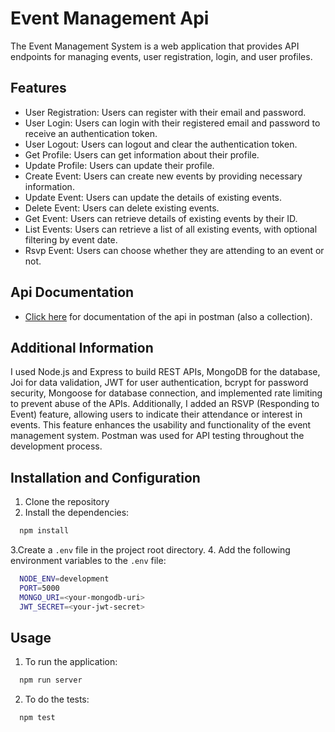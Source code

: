 # Event Management Api
The Event Management System is a web application that provides API endpoints for managing events, user registration, login, and user profiles.

## Features

- User Registration: Users can register with their email and password.
- User Login: Users can login with their registered email and password to receive an authentication token.
- User Logout: Users can logout and clear the authentication token.
- Get Profile: Users can get information about their profile. 
- Update Profile: Users can update their profile.
- Create Event: Users can create new events by providing necessary information.
- Update Event: Users can update the details of existing events.
- Delete Event: Users can delete existing events.
- Get Event: Users can retrieve details of existing events by their ID.
- List Events: Users can retrieve a list of all existing events, with optional filtering by event date.
- Rsvp Event: Users can choose whether they are attending to an event or not.


## Api Documentation
- [Click here](https://documenter.getpostman.com/view/26568026/2s93sW9vT9) for documentation of the api in postman (also a collection).

## Additional Information
I used Node.js and Express to build REST APIs, MongoDB for the database, Joi for data validation, JWT for user authentication, bcrypt for password security, Mongoose for database connection, and implemented rate limiting to prevent abuse of the APIs. Additionally, I added an RSVP (Responding to Event) feature, allowing users to indicate their attendance or interest in events. This feature enhances the usability and functionality of the event management system. Postman was used for API testing throughout the development process. 



## Installation and Configuration

1. Clone the repository
2. Install the dependencies: 
```sh
  npm install
```
3.Create a `.env` file in the project root directory.
4. Add the following environment variables to the `.env` file:
```sh
  NODE_ENV=development
  PORT=5000
  MONGO_URI=<your-mongodb-uri>
  JWT_SECRET=<your-jwt-secret>
```

## Usage

1. To run the application: 
```sh
  npm run server
```
2. To do the tests: 
```sh
  npm test
```
